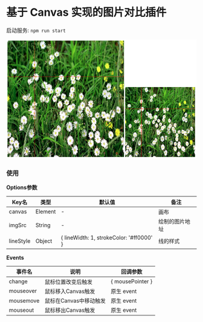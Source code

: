 # 基于 Canvas 实现的图片对比插件

启动服务: ```npm run start```

![截图1](./screenshot/screenshot1.png)


### 使用

**Options参数**

| Key名 | 类型 | 默认值 | 备注 |
| ---- | ---- | ----  | ---- |
| canvas | Element | - | 画布 |
| imgSrc | String | - | 绘制的图片地址 |
| lineStyle | Object | { lineWidth: 1, strokeColor: '#ff0000' }  | 线的样式 |

**Events**

| 事件名 | 说明 | 回调参数 |
| ---- | ---- | ----  |
| change | 鼠标位置改变后触发 | { mousePointer } |
| mouseover | 鼠标移入Canvas触发 | 原生 event |
| mousemove | 鼠标在Canvas中移动触发  | 原生 event |
| mouseout | 鼠标移出Canvas触发  | 原生 event |



